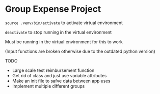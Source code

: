 # Group Expense Project

```source .venv/bin/activate``` to activate virtual environment

```deactivate``` to stop running in the virtual environment

Must be running in the virtual environment for this to work

(Input functions are broken otherwise due to the outdated python version)

TODO
- Large scale test reimbursement function
- Get rid of class and just use variable attributes
- Make an init file to safve data between app uses
- Implement multiple different groups